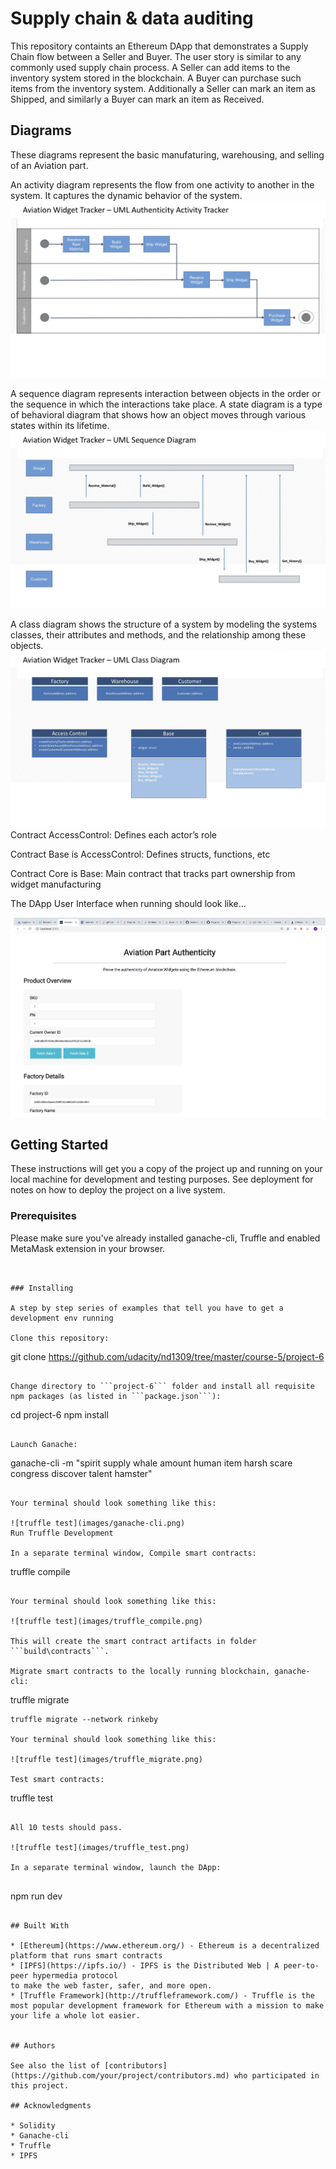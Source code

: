 # Supply chain & data auditing
This repository containts an Ethereum DApp that demonstrates a Supply Chain flow between a Seller and Buyer. The user story is similar to any commonly used supply chain process. A Seller can add items to the inventory system stored in the blockchain. A Buyer can purchase such items from the inventory system. Additionally a Seller can mark an item as Shipped, and similarly a Buyer can mark an item as Received.

## Diagrams
These diagrams represent the basic manufaturing, warehousing, and selling of an Aviation part.

An activity diagram represents the flow from one activity to another in the system. It captures the dynamic behavior of the system. 
![Activity](https://github.com/djhavera/udacity_aviation/blob/master/Udacity_Blockchain_Eng_Activity.jpg)

A sequence diagram represents interaction between objects in the order or the sequence in which the interactions take place. A state diagram is a type of behavioral diagram that shows how an object moves through various states within its lifetime. 
![Sequence](https://github.com/djhavera/udacity_aviation/blob/master/Udacity_Blockchain_Eng_Sequence.jpg)

A class diagram shows the structure of a system by modeling the systems classes, their attributes and methods, and the relationship among these objects. 
![Class](https://github.com/djhavera/udacity_aviation/blob/master/Udacity_Blockchain_Eng_class.jpg)
Contract AccessControl: Defines each actor’s role

Contract Base is AccessControl: Defines structs, functions, etc

Contract Core is Base: Main contract that tracks part ownership from widget manufacturing

The DApp User Interface when running should look like...

![DAPP](https://github.com/djhavera/udacity_aviation/blob/master/front_end.png)

## Getting Started

These instructions will get you a copy of the project up and running on your local machine for development and testing purposes. See deployment for notes on how to deploy the project on a live system.

### Prerequisites

Please make sure you've already installed ganache-cli, Truffle and enabled MetaMask extension in your browser.

```


### Installing

A step by step series of examples that tell you have to get a development env running

Clone this repository:

```
git clone https://github.com/udacity/nd1309/tree/master/course-5/project-6
```

Change directory to ```project-6``` folder and install all requisite npm packages (as listed in ```package.json```):

```
cd project-6
npm install
```

Launch Ganache:

```
ganache-cli -m "spirit supply whale amount human item harsh scare congress discover talent hamster"
```

Your terminal should look something like this:

![truffle test](images/ganache-cli.png)
Run Truffle Development

In a separate terminal window, Compile smart contracts:

```
truffle compile
```

Your terminal should look something like this:

![truffle test](images/truffle_compile.png)

This will create the smart contract artifacts in folder ```build\contracts```.

Migrate smart contracts to the locally running blockchain, ganache-cli:

```
truffle migrate
```
truffle migrate --network rinkeby

Your terminal should look something like this:

![truffle test](images/truffle_migrate.png)

Test smart contracts:

```
truffle test
```

All 10 tests should pass.

![truffle test](images/truffle_test.png)

In a separate terminal window, launch the DApp:


```
npm run dev
```

## Built With

* [Ethereum](https://www.ethereum.org/) - Ethereum is a decentralized platform that runs smart contracts
* [IPFS](https://ipfs.io/) - IPFS is the Distributed Web | A peer-to-peer hypermedia protocol
to make the web faster, safer, and more open.
* [Truffle Framework](http://truffleframework.com/) - Truffle is the most popular development framework for Ethereum with a mission to make your life a whole lot easier.


## Authors

See also the list of [contributors](https://github.com/your/project/contributors.md) who participated in this project.

## Acknowledgments

* Solidity
* Ganache-cli
* Truffle
* IPFS
